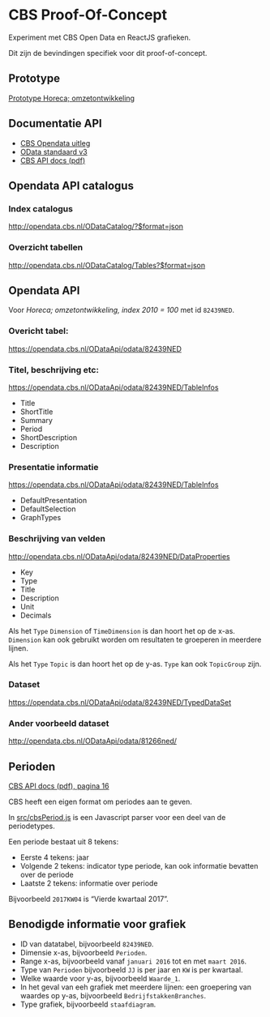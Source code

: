 # CBS Proof-Of-Concept

Experiment met CBS Open Data en ReactJS grafieken.

Dit zijn de bevindingen specifiek voor dit proof-of-concept. 


## Prototype

[Prototype Horeca; omzetontwikkeling](https://ondernemerspleinlab.github.io/cbs-poc/)


## Documentatie API

- [CBS Opendata uitleg](https://www.cbs.nl/nl-nl/onze-diensten/open-data/databank-cbs-statline-als-open-data)
- [OData standaard v3](http://www.odata.org/documentation/odata-version-3-0/)
- [CBS API docs (pdf)](https://www.cbs.nl/-/media/_pdf/2017/13/handleiding-cbs-open-data-services.pdf?la=nl-nl)


## Opendata API catalogus

### Index catalogus

http://opendata.cbs.nl/ODataCatalog/?$format=json


### Overzicht tabellen

http://opendata.cbs.nl/ODataCatalog/Tables?$format=json


## Opendata API

Voor *Horeca; omzetontwikkeling, index 2010 = 100* met id `82439NED`.


### Overicht tabel:

https://opendata.cbs.nl/ODataApi/odata/82439NED


### Titel, beschrijving etc:

https://opendata.cbs.nl/ODataApi/odata/82439NED/TableInfos

- Title
- ShortTitle
- Summary
- Period
- ShortDescription
- Description

### Presentatie informatie

https://opendata.cbs.nl/ODataApi/odata/82439NED/TableInfos

- DefaultPresentation
- DefaultSelection
- GraphTypes


### Beschrijving van velden

http://opendata.cbs.nl/ODataApi/odata/82439NED/DataProperties

- Key
- Type
- Title
- Description
- Unit
- Decimals

Als het `Type` `Dimension` of `TimeDimension` is dan hoort het op de x-as. `Dimension` kan ook gebruikt worden om resultaten te groeperen in meerdere lijnen.

Als het `Type` `Topic` is dan hoort het op de y-as. `Type` kan ook `TopicGroup` zijn.



### Dataset

https://opendata.cbs.nl/ODataApi/odata/82439NED/TypedDataSet


### Ander voorbeeld dataset

http://opendata.cbs.nl/ODataApi/odata/81266ned/


## Perioden

[CBS API docs (pdf), pagina 16](https://www.cbs.nl/-/media/_pdf/2017/13/handleiding-cbs-open-data-services.pdf?la=nl-nl)

CBS heeft een eigen format om periodes aan te geven.

In [src/cbsPeriod.js](src/cbsPeriod.js) is een Javascript parser voor een deel van de periodetypes.

Een periode bestaat uit 8 tekens:

- Eerste 4 tekens: jaar
- Volgende 2 tekens: indicator type periode, kan ook informatie bevatten over de periode
- Laatste 2 tekens: informatie over periode

Bijvoorbeeld `2017KW04` is “Vierde kwartaal 2017”.


## Benodigde informatie voor grafiek

- ID van datatabel, bijvoorbeeld `82439NED`.
- Dimensie x-as, bijvoorbeeld `Perioden`.
- Range x-as, bijvoorbeeld vanaf `januari 2016` tot en met `maart 2016`.
- Type van `Perioden` bijvoorbeeld `JJ` is per jaar en `KW` is per kwartaal.
- Welke waarde voor y-as, bijvoorbeeld `Waarde_1`.
- In het geval van eeh grafiek met meerdere lijnen: een groepering van waardes op y-as, bijvoorbeeld `BedrijfstakkenBranches`.
- Type grafiek, bijvoorbeeld `staafdiagram`.
